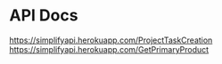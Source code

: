 # API Docs

https://simplifyapi.herokuapp.com/ProjectTaskCreation
https://simplifyapi.herokuapp.com/GetPrimaryProduct



